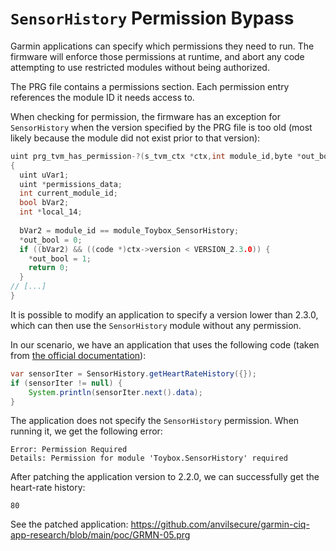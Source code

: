 # `SensorHistory` Permission Bypass
Garmin applications can specify which permissions they need to run. The firmware will enforce those permissions at runtime, and abort any code attempting to use restricted modules without being authorized.

The PRG file contains a permissions section. Each permission entry references the module ID it needs access to.

When checking for permission, the firmware has an exception for `SensorHistory` when the version specified by the PRG file is too old (most likely because the module did not exist prior to that version):

```c
uint prg_tvm_has_permission-?(s_tvm_ctx *ctx,int module_id,byte *out_bool)
{
  uint uVar1;
  uint *permissions_data;
  int current_module_id;
  bool bVar2;
  int *local_14;
  
  bVar2 = module_id == module_Toybox_SensorHistory;
  *out_bool = 0;
  if ((bVar2) && ((code *)ctx->version < VERSION_2.3.0)) {
    *out_bool = 1;
    return 0;
  }
// [...]
}
```

It is possible to modify an application to specify a version lower than 2.3.0, which can then use the `SensorHistory` module without any permission.

In our scenario, we have an application that uses the following code (taken from [the official documentation](https://developer.garmin.com/connect-iq/api-docs/Toybox/SensorHistory.html#getHeartRateHistory-instance_function)):

```java
var sensorIter = SensorHistory.getHeartRateHistory({});
if (sensorIter != null) {
    System.println(sensorIter.next().data);
}
```

The application does not specify the `SensorHistory` permission. When running it, we get the following error:

```
Error: Permission Required
Details: Permission for module 'Toybox.SensorHistory' required
```

After patching the application version to 2.2.0, we can successfully get the heart-rate history:

```
80
```

See the patched application: <https://github.com/anvilsecure/garmin-ciq-app-research/blob/main/poc/GRMN-05.prg>